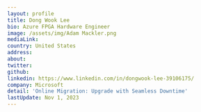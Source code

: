```yaml
---
layout: profile
title: Dong Wook Lee
bio: Azure FPGA Hardware Engineer
image: /assets/img/Adam Mackler.png
mediaLink: 
country: United States
address: 
about: 
twitter: 
github: 
linkedin: https://www.linkedin.com/in/dongwook-lee-39106175/
company: Microsoft
detail: 'Online Migration: Upgrade with Seamless Downtime'
lastUpdate: Nov 1, 2023
---
```

